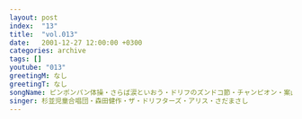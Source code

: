 ```yaml
---
layout: post
index:  "13"
title:  "vol.013"
date:   2001-12-27 12:00:00 +0300
categories: archive
tags: []
youtube: "013"
greetingM: なし
greetingT: なし
songName: ピンポンパン体操・さらば涙といおう・ドリフのズンドコ節・チャンピオン・案山子
singer: 杉並児童合唱団・森田健作・ザ・ドリフターズ・アリス・さだまさし
---
```

